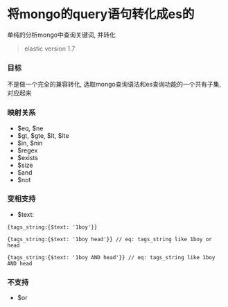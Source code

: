 将mongo的query语句转化成es的
=============

单纯的分析mongo中查询关键词, 并转化

> elastic version 1.7

### 目标
不是做一个完全的兼容转化, 选取mongo查询语法和es查询功能的一个共有子集, 对应起来

### 映射关系

- $eq, $ne
- $gt, $gte, $lt, $lte
- $in, $nin
- $regex
- $exists
- $size
- $and
- $not

### 变相支持

- $text:
```
{tags_string:{$text: '1boy'}}

{tags_string:{$text: '1boy head'}} // eq: tags_string like 1boy or head

{tags_string:{$text: '1boy AND head'}} // eq: tags_string like 1boy AND head
```

### 不支持
- $or
